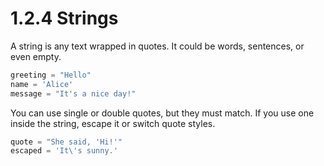 # 1.2.4 Strings

A string is any text wrapped in quotes. It could be words, sentences, or even empty.

```python
greeting = "Hello"
name = 'Alice'
message = "It's a nice day!"
```

You can use single or double quotes, but they must match. If you use one inside the string, escape it or switch quote styles.

```python
quote = "She said, 'Hi!'"
escaped = 'It\'s sunny.'
```
